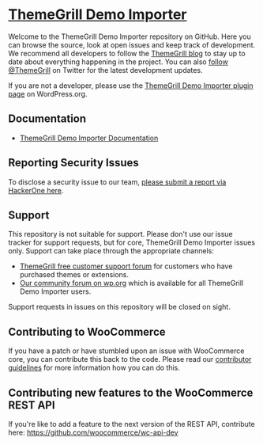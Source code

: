 # [ThemeGrill Demo Importer](https://themegrill.com/demo-importer/)

Welcome to the ThemeGrill Demo Importer repository on GitHub. Here you can browse the source, look at open issues and keep track of development. We recommend all developers to follow the [ThemeGrill blog](https://themegrill.com/blog) to stay up to date about everything happening in the project. You can also [follow @ThemeGrill](https://twitter.com/ThemeGrill) on Twitter for the latest development updates.

If you are not a developer, please use the [ThemeGrill Demo Importer plugin page](https://wordpress.org/plugins/themegrill-demo-importer/) on WordPress.org.

## Documentation
* [ThemeGrill Demo Importer Documentation](https://themegrill.com/docs/themegrill-demo-importer/)

## Reporting Security Issues
To disclose a security issue to our team, [please submit a report via HackerOne here](https://hackerone.com/themegrill/).

## Support
This repository is not suitable for support. Please don't use our issue tracker for support requests, but for core, ThemeGrill Demo Importer issues only. Support can take place through the appropriate channels:

* [ThemeGrill free customer support forum](https://themegrill.com/support-forum/) for customers who have purchased themes or extensions.
* [Our community forum on wp.org](https://wordpress.org/support/plugin/themegrill-demo-importer) which is available for all ThemeGrill Demo Importer users.

Support requests in issues on this repository will be closed on sight.

## Contributing to WooCommerce
If you have a patch or have stumbled upon an issue with WooCommerce core, you can contribute this back to the code. Please read our [contributor guidelines](https://github.com/woocommerce/woocommerce/blob/master/.github/CONTRIBUTING.md) for more information how you can do this.

## Contributing new features to the WooCommerce REST API
If you're like to add a feature to the next version of the REST API, contribute here: https://github.com/woocommerce/wc-api-dev

